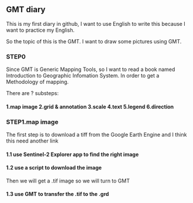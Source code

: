 ## GMT diary

This is my first diary in github, I want to use English to write this because I want to practice my English.

So the topic of this is the GMT. I want to draw some pictures using GMT.

### STEP0

Since GMT is  Generic Mapping Tools, so I want to read a book named Introduction to Geographic Infomation System.
In order to get a Methodology of mapping.

There are ? substeps:
####  1.map image 2.grid & annotation 3.scale 4.text 5.legend 6.direction

### STEP1.map image

The first step is to download a tiff from the Google Earth Engine and I think this need another link

#### 1.1 use Sentinel-2 Explorer app to find the right image
#### 1.2 use a script to download the image

Then we will get a .tif image so we will turn to GMT

#### 1.3 use GMT to transfer the .tif to the .grd


 

